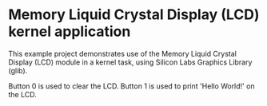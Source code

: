 # Memory Liquid Crystal Display (LCD) kernel application #

This example project demonstrates use of the Memory Liquid Crystal Display (LCD) module in a kernel task, using Silicon Labs Graphics Library (glib).

Button 0 is used to clear the LCD.
Button 1 is used to print 'Hello World!' on the LCD.
